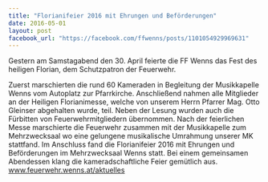 ```yaml
---
title: "Florianifeier 2016 mit Ehrungen und Beförderungen"
date: 2016-05-01
layout: post
facebook_url: "https://facebook.com/ffwenns/posts/1101054929969631"
---
```


Gestern am Samstagabend den 30. April feierte die FF Wenns das Fest des heiligen Florian, dem Schutzpatron der Feuerwehr.

Zuerst marschierten die rund 60 Kameraden in Begleitung der Musikkapelle Wenns vom Autoplatz zur Pfarrkirche. Anschließend nahmen alle Mitglieder an der Heiligen Florianimesse, welche von unserem Herrn Pfarrer Mag. Otto Gleinser abgehalten wurde, teil. Neben der Lesung wurden auch die Fürbitten von Feuerwehrmitgliedern übernommen. Nach der feierlichen Messe marschierte die Feuerwehr zusammen mit der Musikkapelle zum Mehrzwecksaal wo eine gelungene musikalische Umrahmung unserer MK stattfand. Im Anschluss fand die Florianifeier 2016 mit Ehrungen und Beförderungen im Mehrzwecksaal Wenns statt. Bei einem gemeinsamen Abendessen klang die kameradschaftliche Feier gemütlich aus. www.feuerwehr.wenns.at/aktuelles